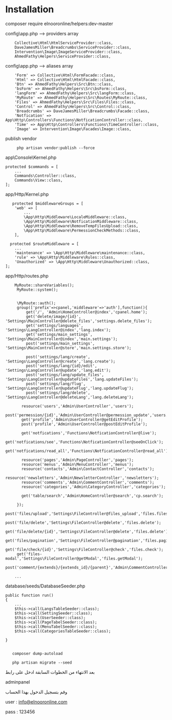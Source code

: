 # Installation
composer require elnooronline/helpers:dev-master
   
   
   config\app.php  --> providers array

        Collective\Html\HtmlServiceProvider::class,
        DaveJamesMiller\Breadcrumbs\ServiceProvider::class,
        Intervention\Image\ImageServiceProvider::class,
        AhmedFathy\Helpers\ServiceProvider::class,


  config\app.php  --> aliases array
  
        'Form' => Collective\Html\FormFacade::class,
        'Html' => Collective\Html\HtmlFacade::class,
        'Btn' => AhmedFathy\Helpers\Src\Btn::class,
        'bsForm' => AhmedFathy\Helpers\Src\bsForm::class,
        'langForm' => AhmedFathy\Helpers\Src\langForm::class,
        'MyRoute' => AhmedFathy\Helpers\Src\Routes\MyRoute::class,
        'Files' => AhmedFathy\Helpers\Src\Files\Files::class,
        'Control' => AhmedFathy\Helpers\Src\Control::class,
        'Breadcrumbs' => DaveJamesMiller\Breadcrumbs\Facade::class,
        'Notfication' => App\Http\Controllers\Functions\NotficationController::class,
        'Time' => App\Http\Controllers\Functions\TimeController::class,
        'Image' => Intervention\Image\Facades\Image::class,

 publish vendor 
 
         php artisan vendor:publish --force


   app\Console\Kernel.php

    protected $commands = [
        ...
        Commands\Controller::class,
        Commands\View::class,    
    ];

    
 app/Http/Kernel.php


       protected $middlewareGroups = [
        'web' => [
            ...
            \App\Http\Middleware\LocaleMiddleware::class,
            \App\Http\Middleware\NotficationMiddleware::class,
            \App\Http\Middleware\RemoveTempFilesUpload::class,
            \App\Http\Middleware\PermessionCheckMethods::class,
        ],

      protected $routeMiddleware = [
        ...
        'maintenance' => \App\Http\Middleware\maintenance::class,
        'rule' => \App\Http\Middleware\Rules::class,
        'Unauthorized' => \App\Http\Middleware\Unauthorized::class,
    ];

   app/Http/routes.php


        MyRoute::shareVariables();
         MyRoute::system();


         \MyRoute::auth();
         group(['prefix'=>cpanel,'middleware'=>'auth'],function(){
             get('/', 'Admin\HomeController@index','cpanel.home');
             get('delete/image/{id}', 'Settings\MainController@delete_files','settings.delete_files');
             get('settings/languages', 'Settings\LangController@index','lang.index');
             get('settings/main_settings', 'Settings\MainController@index','main.settings');
             post('settings/main_settings', 'Settings\MainController@store','main.settings.store');

             post('settings/lang/create', 'Settings\LangController@create','lang.create');
             post('settings/lang/{id}/edit', 'Settings\LangController@update','lang.edit');
             post('settings/lang/update_files', 'Settings\LangController@updateFiles','lang.updateFiles');
             post('settings/lang/flug', 'Settings\LangController@updateFlug','lang.updateFlug');
             post('settings/lang/delete', 'Settings\LangController@deleteLang','lang.deleteLang');

           resource('users','Admin\UserController','users');
           post('permession/{id}','Admin\UserController@permession_update','users.permession_update');
           get('profile','Admin\UserController@getEditProfile');
           post('profile','Admin\UserController@postEditProfile');

           get('notfications','Functions\NotficationController@live');
           get('notfications/see','Functions\NotficationController@seeOnClick');
           get('notfications/read_all','Functions\NotficationController@read_all');

           resource('pages','Admin\PageController','pages');
           resource('menus','Admin\MenuController','menus');
           resource('contacts','Admin\ContactController','contacts');
           resource('newsletters','Admin\NewsletterController','newsletters');
           resource('comments','Admin\CommentController','comments');
           resource('categories','Admin\CategoryController','categories');

           get('table/search','Admin\HomeController@search','cp.search');

         });
         post('files/upload','Settings\FileController@files_upload','files.files_upload');
         post('file/delete','Settings\FileController@delete','files.delete');
         get('file/delete/{id}','Settings\FileController@delete','files.delete');
         get('files/pagination','Settings\FileController@pagination','files.pagination');
         get('file/check/{id}','Settings\FileController@check','files.check');
         get('files-modal','Settings\FileController@getModal','files.getModal');
         post('comment/{extends}/{extends_id}/{parent}','Admin\CommentController@mainStore','comment.mainStore');

        ...

   database/seeds/DatabaseSeeder.php

    public function run()
    {
        ...
        $this->call(LangsTableSeeder::class);
        $this->call(SettingSeeder::class);
        $this->call(UserSeeder::class);
        $this->call(PageTabelSeeder::class);
        $this->call(MenuTabelSeeder::class);
        $this->call(CategoriesTableSeeder::class);
        
    }

    
       composer dump-autoload
 
       php artisan migrate --seed

بعد الانتهاء من الخطوات السابقة ادخل على رابط 

  adminpanel 
  
وقم بتسجيل الدخول  بهذا الحساب

  user : info@elnooronline.com

  pass : 123456
